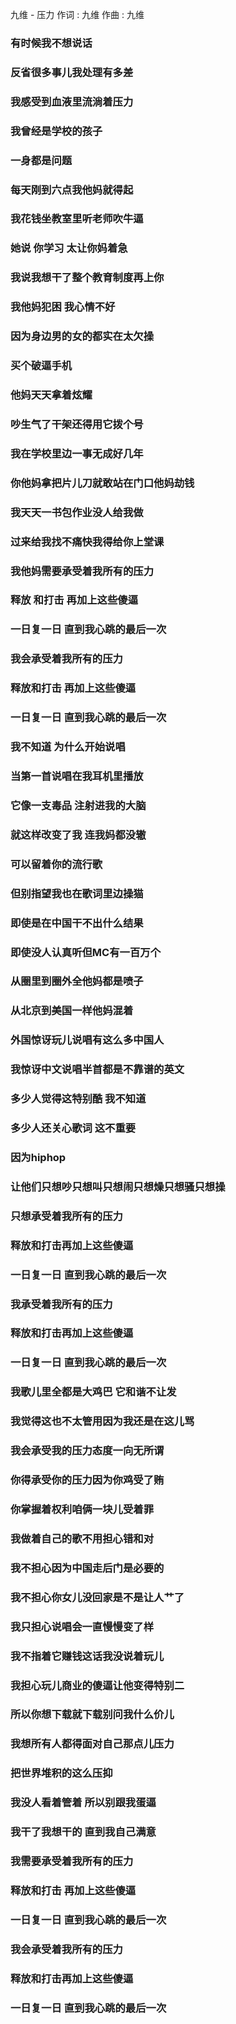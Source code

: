 九维 - 压力
作词 : 九维
作曲 : 九维

### 有时候我不想说话
### 反省很多事儿我处理有多差
### 我感受到血液里流淌着压力
### 我曾经是学校的孩子
### 一身都是问题
### 每天刚到六点我他妈就得起
### 我花钱坐教室里听老师吹牛逼
### 她说 你学习 太让你妈着急
### 我说我想干了整个教育制度再上你
### 我他妈犯困 我心情不好
### 因为身边男的女的都实在太欠操
### 买个破逼手机
### 他妈天天拿着炫耀
### 吵生气了干架还得用它拨个号
### 我在学校里边一事无成好几年
### 你他妈拿把片儿刀就敢站在门口他妈劫钱
### 我天天一书包作业没人给我做
### 过来给我找不痛快我得给你上堂课
### 我他妈需要承受着我所有的压力
### 释放 和打击 再加上这些傻逼
### 一日复一日 直到我心跳的最后一次
### 我会承受着我所有的压力
### 释放和打击 再加上这些傻逼
### 一日复一日 直到我心跳的最后一次
### 我不知道 为什么开始说唱
### 当第一首说唱在我耳机里播放
### 它像一支毒品 注射进我的大脑
### 就这样改变了我 连我妈都没辙
### 可以留着你的流行歌
### 但别指望我也在歌词里边操猫
### 即使是在中国干不出什么结果
### 即使没人认真听但MC有一百万个
### 从圈里到圈外全他妈都是喷子
### 从北京到美国一样他妈混着
### 外国惊讶玩儿说唱有这么多中国人
### 我惊讶中文说唱半首都是不靠谱的英文
### 多少人觉得这特别酷 我不知道
### 多少人还关心歌词 这不重要
### 因为hiphop
### 让他们只想吵只想叫只想闹只想燥只想骚只想操
### 只想承受着我所有的压力
### 释放和打击再加上这些傻逼
### 一日复一日 直到我心跳的最后一次
### 我承受着我所有的压力
### 释放和打击再加上这些傻逼
### 一日复一日 直到我心跳的最后一次
### 我歌儿里全都是大鸡巴 它和谐不让发
### 我觉得这也不太管用因为我还是在这儿骂
### 我会承受我的压力态度一向无所谓
### 你得承受你的压力因为你鸡受了贿
### 你掌握着权利咱俩一块儿受着罪
### 我做着自己的歌不用担心错和对
### 我不担心因为中国走后门是必要的
### 我不担心你女儿没回家是不是让人艹了
### 我只担心说唱会一直慢慢变了样
### 我不指着它赚钱这话我没说着玩儿
### 我担心玩儿商业的傻逼让他变得特别二
### 所以你想下载就下载别问我什么价儿
### 我想所有人都得面对自己那点儿压力
### 把世界堆积的这么压抑
### 我没人看着管着 所以别跟我蛋逼
### 我干了我想干的 直到我自己满意
### 我需要承受着我所有的压力
### 释放和打击 再加上这些傻逼
### 一日复一日 直到我心跳的最后一次
### 我会承受着我所有的压力
### 释放和打击再加上这些傻逼
### 一日复一日 直到我心跳的最后一次
